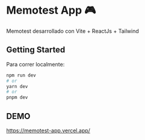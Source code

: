 # Memotest App 🎮

Memotest desarrollado con Vite + ReactJs + Tailwind

## Getting Started

Para correr localmente:

```bash
npm run dev
# or
yarn dev
# or
pnpm dev
```

## DEMO

https://memotest-app.vercel.app/
